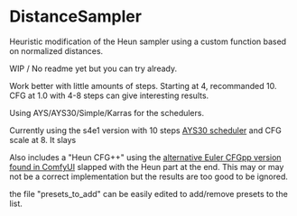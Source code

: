 # DistanceSampler
Heuristic modification of the Heun sampler using a custom function based on normalized distances.

WIP / No readme yet but you can try already.

Work better with little amounts of steps. Starting at 4, recommanded 10. CFG at 1.0 with 4-8 steps can give interesting results.

Using AYS/AYS30/Simple/Karras for the schedulers.

Currently using the s4e1 version with 10 steps [AYS30 scheduler](https://github.com/pamparamm/ComfyUI-ppm) and CFG scale at 8. It slays

Also includes a "Heun CFG++" using the [alternative Euler CFGpp version found in ComfyUI](https://github.com/comfyanonymous/ComfyUI/blob/7df42b9a2364bae6822fbd9e9fa10cea2e319ba3/comfy_extras/nodes_advanced_samplers.py) slapped with the Heun part at the end. This may or may not be a correct implementation but the results are too good to be ignored.

the file "presets_to_add" can be easily edited to add/remove presets to the list.
